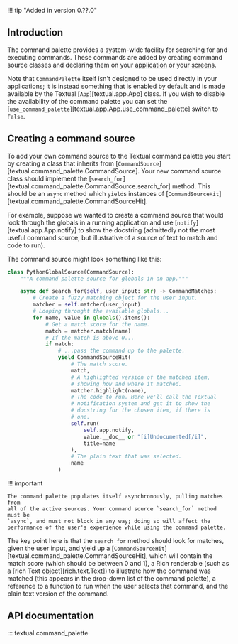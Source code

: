 !!! tip "Added in version 0.??.0"

## Introduction

The command palette provides a system-wide facility for searching for and
executing commands. These commands are added by creating command source
classes and declaring them on your [application](../../guide/app/) or your
[screens](../../guide/screens/).

Note that `CommandPalette` itself isn't designed to be used directly in your
applications; it is instead something that is enabled by default and is made
available by the Textual [`App`][textual.app.App] class. If you wish to
disable the availability of the command palette you can set the
[`use_command_palette`][textual.app.App.use_command_palette] switch to
`False`.

## Creating a command source

To add your own command source to the Textual command palette you start by
creating a class that inherits from
[`CommandSource`][textual.command_palette.CommandSource]. Your new command
source class should implement the
[`search_for`][textual.command_palette.CommandSource.search_for] method. This
should be an `async` method which `yield`s instances of
[`CommandSourceHit`][textual.command_palette.CommandSourceHit].

For example, suppose we wanted to create a command source that would look
through the globals in a running application and use
[`notify`][textual.app.App.notify] to show the docstring (admittedly not the
most useful command source, but illustrative of a source of text to match
and code to run).

The command source might look something like this:

```python
class PythonGlobalSource(CommandSource):
    """A command palette source for globals in an app."""

    async def search_for(self, user_input: str) -> CommandMatches:
        # Create a fuzzy matching object for the user input.
        matcher = self.matcher(user_input)
        # Looping throught the available globals...
        for name, value in globals().items():
            # Get a match score for the name.
            match = matcher.match(name)
            # If the match is above 0...
            if match:
                # ...pass the command up to the palette.
                yield CommandSourceHit(
                    # The match score.
                    match,
                    # A highlighted version of the matched item,
                    # showing how and where it matched.
                    matcher.highlight(name),
                    # The code to run. Here we'll call the Textual
                    # notification system and get it to show the
                    # docstring for the chosen item, if there is
                    # one.
                    self.run(
                        self.app.notify,
                        value.__doc__ or "[i]Undocumented[/i]",
                        title=name
                    ),
                    # The plain text that was selected.
                    name
                )
```

!!! important

    The command palette populates itself asynchronously, pulling matches from
    all of the active sources. Your command source `search_for` method must be
    `async`, and must not block in any way; doing so will affect the
    performance of the user's experience while using the command palette.

The key point here is that the `search_for` method should look for matches,
given the user input, and yield up a
[`CommandSourceHit`][textual.command_palette.CommandSourceHit], which will
contain the match score (which should be between 0 and 1), a Rich renderable
(such as a [rich Text object][rich.text.Text]) to illustrate how the command
was matched (this appears in the drop-down list of the command palette), a
reference to a function to run when the user selects that command, and the
plain text version of the command.

## API documentation

::: textual.command_palette

